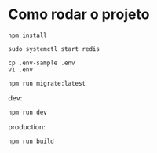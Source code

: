 # Como rodar o projeto

```shell
npm install

sudo systemctl start redis

cp .env-sample .env
vi .env

npm run migrate:latest
```

dev:

```shell
npm run dev
```

production:

```shell
npm run build
```